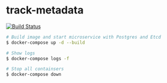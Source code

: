 # track-metadata

[![Build Status](https://travis-ci.org/strimr/track-metadata.svg?branch=master)](https://travis-ci.org/strimr/track-metadata)

```bash
# Build image and start microservice with Postgres and Etcd
$ docker-compose up -d --build

# Show logs 
$ docker-compose logs -f

# Stop all containsers
$ docker-compose down
```